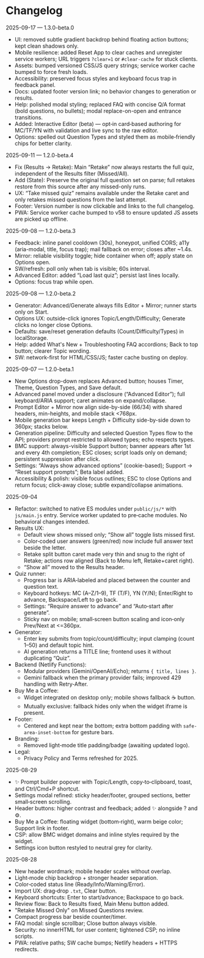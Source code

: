 Changelog
=========

2025-09-17 — 1.3.0-beta.0
- UI: removed subtle gradient backdrop behind floating action buttons; kept clean shadows only.
- Mobile resilience: added Reset App to clear caches and unregister service workers; URL triggers `?clear=1` or `#clear-cache` for stuck clients.
- Assets: bumped versioned CSS/JS query strings; service worker cache bumped to force fresh loads.
- Accessibility: preserved focus styles and keyboard focus trap in feedback panel.
- Docs: updated footer version link; no behavior changes to generation or results.
 - Help: polished modal styling; replaced FAQ with concise Q/A format (bold questions, no bullets); modal replace-on-open and entrance transitions.
 - Added: Interactive Editor (beta) — opt‑in card‑based authoring for MC/TF/YN with validation and live sync to the raw editor.
  - Options: spelled out Question Types and styled them as mobile‑friendly chips for better clarity.

2025-09-11 — 1.2.0-beta.4
- Fix (Results → Retake): Main “Retake” now always restarts the full quiz, independent of the Results filter (Missed/All).
- Add (State): Preserve the original full question set on parse; full retakes restore from this source after any missed-only runs.
- UX: “Take missed quiz” remains available under the Retake caret and only retakes missed questions from the last attempt.
- Footer: Version number is now clickable and links to the full changelog.
- PWA: Service worker cache bumped to v58 to ensure updated JS assets are picked up offline.

2025-09-08 — 1.2.0-beta.3
- Feedback: inline panel cooldown (30s), honeypot, unified CORS; a11y (aria-modal, title, focus trap); mail fallback on error; closes after ~1.4s.
- Mirror: reliable visibility toggle; hide container when off; apply state on Options open.
- SW/refresh: poll only when tab is visible; 60s interval.
- Advanced Editor: added “Load last quiz”; persist last lines locally.
- Options: focus trap while open.

2025-09-08 — 1.2.0-beta.2
- Generator: Advanced/Generate always fills Editor + Mirror; runner starts only on Start.
- Options UX: outside-click ignores Topic/Length/Difficulty; Generate clicks no longer close Options.
- Defaults: save/reset generation defaults (Count/Difficulty/Types) in localStorage.
- Help: added What's New + Troubleshooting FAQ accordions; Back to top button; clearer Topic wording.
- SW: network-first for HTML/CSS/JS; faster cache busting on deploy.

2025-09-07 — 1.2.0-beta.1
- New Options drop-down replaces Advanced button; houses Timer, Theme, Question Types, and Save default.
 - Advanced panel moved under a disclosure (“Advanced Editor”); full keyboard/ARIA support; caret animates on expand/collapse.
- Prompt Editor + Mirror now align side-by-side (66/34) with shared headers, min-heights, and mobile stack <768px.
- Mobile generation bar keeps Length + Difficulty side-by-side down to 360px; stacks below.
- Generation pipeline: Difficulty and selected Question Types flow to the API; providers prompt restricted to allowed types; echo respects types.
- BMC support: always-visible Support button; banner appears after 1st and every 4th completion; ESC closes; script loads only on demand; persistent suppression after click.
- Settings: “Always show advanced options” (cookie-based); Support → “Reset support prompts”; Beta label added.
- Accessibility & polish: visible focus outlines; ESC to close Options and return focus; click-away close; subtle expand/collapse animations.

2025-09-04
- Refactor: switched to native ES modules under `public/js/*` with `js/main.js` entry. Service worker updated to pre‑cache modules. No behavioral changes intended.
- Results UX:
  - Default view shows missed only; “Show all” toggle lists missed first.
  - Color‑coded user answers (green/red) now include full answer text beside the letter.
  - Retake split button caret made very thin and snug to the right of Retake; actions row aligned (Back to Menu left, Retake+caret right).
  - “Show all” moved to the Results header.
- Quiz runner:
  - Progress bar is ARIA‑labeled and placed between the counter and question text.
  - Keyboard hotkeys: MC (A–Z/1–9), TF (T/F), YN (Y/N); Enter/Right to advance, Backspace/Left to go back.
  - Settings: “Require answer to advance” and “Auto‑start after generate”.
  - Sticky nav on mobile; small‑screen button scaling and icon‑only Prev/Next at <=360px.
- Generator:
  - Enter key submits from topic/count/difficulty; input clamping (count 1–50) and default topic hint.
  - AI generation returns a TITLE line; frontend uses it without duplicating “Quiz”.
- Backend (Netlify Functions):
  - Modular providers (Gemini/OpenAI/Echo); returns `{ title, lines }`.
  - Gemini fallback when the primary provider fails; improved 429 handling with Retry‑After.
- Buy Me a Coffee:
  - Widget integrated on desktop only; mobile shows fallback ☕ button.
  - Mutually exclusive: fallback hides only when the widget iframe is present.
- Footer:
  - Centered and kept near the bottom; extra bottom padding with `safe-area-inset-bottom` for gesture bars.
- Branding:
  - Removed light‑mode title padding/badge (awaiting updated logo).
- Legal:
  - Privacy Policy and Terms refreshed for 2025.

2025-08-29
- ✨ Prompt builder popover with Topic/Length, copy‑to‑clipboard, toast, and Ctrl/Cmd+P shortcut.
- Settings modal refined: sticky header/footer, grouped sections, better small‑screen scrolling.
- Header buttons: higher contrast and feedback; added ✨ alongside ? and ⚙.
- Buy Me a Coffee: floating widget (bottom‑right), warm beige color; Support link in footer.
- CSP: allow BMC widget domains and inline styles required by the widget.
- Settings icon button restyled to neutral grey for clarity.

2025-08-28
- New header wordmark; mobile header scales without overlap.
- Light‑mode chip backdrop + stronger header separation.
- Color‑coded status line (Ready/Info/Warning/Error).
- Import UX: drag‑drop `.txt`, Clear button.
- Keyboard shortcuts: Enter to start/advance; Backspace to go back.
- Review flow: Back to Results fixed, Main Menu button added.
- "Retake Missed Only" on Missed Questions review.
- Compact progress bar beside counter/timer.
- FAQ modal: single scrollbar; Close button always visible.
- Security: no innerHTML for user content; tightened CSP; no inline scripts.
- PWA: relative paths; SW cache bumps; Netlify headers + HTTPS redirects.
